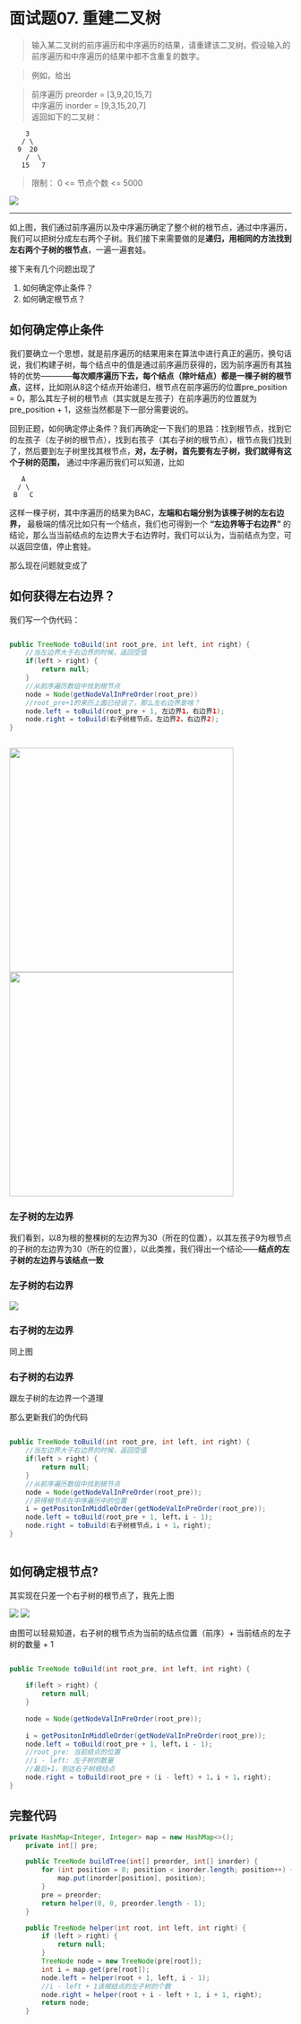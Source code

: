 # 面试题07. 重建二叉树
>输入某二叉树的前序遍历和中序遍历的结果，请重建该二叉树。假设输入的前序遍历和中序遍历的结果中都不含重复的数字。

 

>例如，给出

>前序遍历 preorder = [3,9,20,15,7]  
>中序遍历 inorder = [9,3,15,20,7]  
返回如下的二叉树：
```
    3
   / \
  9  20
    /  \
   15   7
```

>限制：
0 <= 节点个数 <= 5000

![](img/7_1.png)

---

如上图，我们通过前序遍历以及中序遍历确定了整个树的根节点，通过中序遍历，我们可以把树分成左右两个子树。我们接下来需要做的是**递归，用相同的方法找到左右两个子树的根节点**，一遍一遍套娃。

接下来有几个问题出现了
1. 如何确定停止条件？
2. 如何确定根节点？

## 如何确定停止条件
我们要确立一个思想，就是前序遍历的结果用来在算法中进行真正的遍历，换句话说，我们构建子树，每个结点中的值是通过前序遍历获得的，因为前序遍历有其独特的优势————**每次顺序遍历下去，每个结点（除叶结点）都是一棵子树的根节点**，这样，比如刚从8这个结点开始递归，根节点在前序遍历的位置pre_position = 0，那么其左子树的根节点（其实就是左孩子）在前序遍历的位置就为pre_position + 1，这些当然都是下一部分需要说的。



回到正题，如何确定停止条件？我们再确定一下我们的思路：找到根节点，找到它的左孩子（左子树的根节点），找到右孩子（其右子树的根节点），根节点我们找到了，然后要到左子树里找其根节点，**对，左子树，首先要有左子树，我们就得有这个子树的范围，** 通过中序遍历我们可以知道，比如
```
   A
  / \
 B   C 
```
这样一棵子树，其中序遍历的结果为BAC，**左端和右端分别为该棵子树的左右边界，** 最极端的情况比如只有一个结点，我们也可得到一个 **“左边界等于右边界”** 的结论，那么当当前结点的左边界大于右边界时，我们可以认为，当前结点为空，可以返回空值，停止套娃。

那么现在问题就变成了
## 如何获得左右边界？

我们写一个伪代码：
```java

public TreeNode toBuild(int root_pre, int left, int right) {
    //当左边界大于右边界的时候，返回空值
    if(left > right) {
        return null;
    }
    //从前序遍历数组中找到根节点
    node = Node(getNodeValInPreOrder(root_pre))
    //root_pre+1的来历上面已经说了，那么左右边界是啥？
    node.left = toBuild(root_pre + 1, 左边界1，右边界1);
    node.right = toBuild(右子树根节点，左边界2，右边界2);
}



```
<img src="img/tree.PNG" width=400> 
<img src="img/tree_2.PNG" width=400>

### 左子树的左边界

我们看到，以8为根的整棵树的左边界为30（所在的位置），以其左孩子9为根节点的子树的左边界为30（所在的位置），以此类推，我们得出一个结论——**结点的左子树的左边界与该结点一致**

### 左子树的右边界
![](img/7_3.png)

### 右子树的左边界
同上图

### 右子树的右边界
跟左子树的左边界一个道理

那么更新我们的伪代码

```java

public TreeNode toBuild(int root_pre, int left, int right) {
    //当左边界大于右边界的时候，返回空值
    if(left > right) {
        return null;
    }
    //从前序遍历数组中找到根节点
    node = Node(getNodeValInPreOrder(root_pre));
    //获得根节点在中序遍历中的位置
    i = getPositonInMiddleOrder(getNodeValInPreOrder(root_pre));
    node.left = toBuild(root_pre + 1, left，i - 1);
    node.right = toBuild(右子树根节点，i + 1，right);
}



```


## 如何确定根节点?

其实现在只差一个右子树的根节点了，我先上图

![](img/7_2.png)
![](img/7_4.png)

由图可以轻易知道，右子树的根节点为当前的结点位置（前序）+ 当前结点的左子树的数量 + 1
```java

public TreeNode toBuild(int root_pre, int left, int right) {
   
    if(left > right) {
        return null;
    }
   
    node = Node(getNodeValInPreOrder(root_pre));
    
    i = getPositonInMiddleOrder(getNodeValInPreOrder(root_pre));
    node.left = toBuild(root_pre + 1, left，i - 1);
    //root_pre: 当前结点的位置
    //i - left: 左子树的数量
    //最后+1，到达右子树根结点
    node.right = toBuild(root_pre + (i - left) + 1，i + 1，right);
}


```

## 完整代码

```java
private HashMap<Integer, Integer> map = new HashMap<>();
    private int[] pre;

    public TreeNode buildTree(int[] preorder, int[] inorder) {
        for (int position = 0; position < inorder.length; position++) {
            map.put(inorder[position], position);
        }
        pre = preorder;
        return helper(0, 0, preorder.length - 1);
    }

    public TreeNode helper(int root, int left, int right) {
        if (left > right) {
            return null;
        }
        TreeNode node = new TreeNode(pre[root]);
        int i = map.get(pre[root]);
        node.left = helper(root + 1, left, i - 1);
        //i - left + 1该根结点的左子树的个数
        node.right = helper(root + i - left + 1, i + 1, right);
        return node;
    }
```
